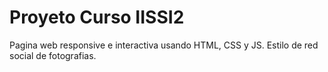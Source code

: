 # Proyeto Curso IISSI2
Pagina web responsive e interactiva usando HTML, CSS y JS.
Estilo de red social de fotografias.
